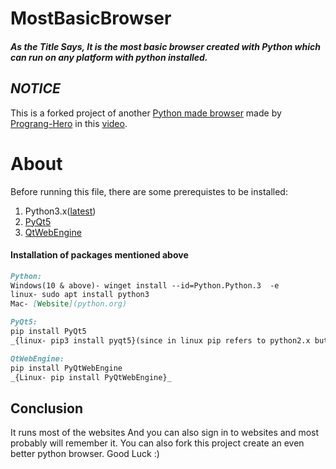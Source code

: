 # MostBasicBrowser
##### As the Title Says, It is the most basic browser created with Python which can run on any platform with python installed.


## _NOTICE_
This is a forked project of another [Python made browser](https://github.com/ProgrammingHero1/my_cool_browser) made by [Prograng-Hero](https://youtube.com/c/ProgrammingHero) in this [video](https://youtu.be/z-5bZ8EoKu4).

# **About**
Before running this file, there are some prerequistes to be installed:
1. Python3.x([latest](python.org))
2. [PyQt5](https://pypi.org/project/PyQt5/)
3. [QtWebEngine](https://pypi.org/project/PyQtWebEngine/)

#### Installation of packages mentioned above
```markdown
Python:
Windows(10 & above)- winget install --id=Python.Python.3  -e
linux- sudo apt install python3
Mac- [Website](python.org)
```
```markdown
PyQt5:
pip install PyQt5
_{linux- pip3 install pyqt5}(since in linux pip refers to python2.x but we need to refer Python3.x here)_
```
```markdown
QtWebEngine:
pip install PyQtWebEngine
_{Linux- pip install PyQtWebEngine}_
```
## **Conclusion**
It runs most of the websites And you can also sign in to websites and most probably will remember it.
You can also fork this project create an even better python browser. Good Luck :)
